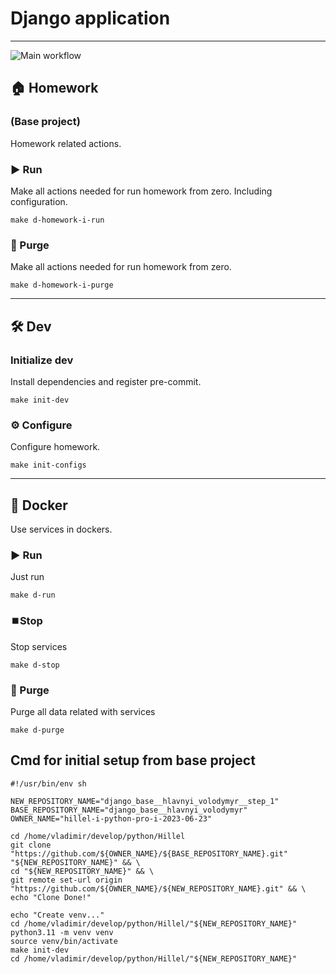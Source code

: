 # Django application

---
![Main workflow](https://github.com/hillel-i-python-pro-i-2023-06-23/django_base__hlavnyi_volodymyr/actions/workflows/main-workflow.yml/badge.svg)

## 🏠 Homework 

### (Base project)

Homework related actions.

### ▶️ Run

Make all actions needed for run homework from zero. Including configuration.

```shell
make d-homework-i-run
```

### 🚮 Purge

Make all actions needed for run homework from zero.

```shell
make d-homework-i-purge
```

---

## 🛠️ Dev

### Initialize dev

Install dependencies and register pre-commit.

```shell
make init-dev
```

### ⚙️ Configure

Configure homework.

```shell
make init-configs
```

---

## 🐳 Docker

Use services in dockers.

### ▶️ Run

Just run

```shell
make d-run
```

### ⏹️Stop

Stop services

```shell
make d-stop
```

### 🚮 Purge

Purge all data related with services

```shell
make d-purge
```

## Cmd for initial setup from base project

```shell
#!/usr/bin/env sh

NEW_REPOSITORY_NAME="django_base__hlavnyi_volodymyr__step_1"
BASE_REPOSITORY_NAME="django_base__hlavnyi_volodymyr"
OWNER_NAME="hillel-i-python-pro-i-2023-06-23"

cd /home/vladimir/develop/python/Hillel
git clone "https://github.com/${OWNER_NAME}/${BASE_REPOSITORY_NAME}.git" "${NEW_REPOSITORY_NAME}" && \
cd "${NEW_REPOSITORY_NAME}" && \
git remote set-url origin "https://github.com/${OWNER_NAME}/${NEW_REPOSITORY_NAME}.git" && \
echo "Clone Done!"

echo "Create venv..."
cd /home/vladimir/develop/python/Hillel/"${NEW_REPOSITORY_NAME}"
python3.11 -m venv venv
source venv/bin/activate
make init-dev
cd /home/vladimir/develop/python/Hillel/"${NEW_REPOSITORY_NAME}"
```